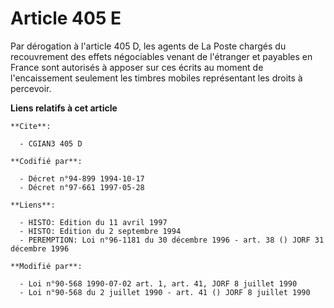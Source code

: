# Article 405 E

Par dérogation à l'article 405 D, les agents de La Poste chargés du recouvrement des effets négociables venant de l'étranger
et payables en France sont autorisés à apposer sur ces écrits  au moment de l'encaissement seulement  les timbres mobiles
représentant les droits à percevoir.

**Liens relatifs à cet article**

	**Cite**:

	  - CGIAN3 405 D

	**Codifié par**:

	  - Décret n°94-899 1994-10-17
	  - Décret n°97-661 1997-05-28

	**Liens**:

	  - HISTO: Edition du 11 avril 1997
	  - HISTO: Edition du 2 septembre 1994
	  - PEREMPTION: Loi n°96-1181 du 30 décembre 1996 - art. 38 () JORF 31 décembre 1996

	**Modifié par**:

	  - Loi n°90-568 1990-07-02 art. 1, art. 41, JORF 8 juillet 1990
	  - Loi n°90-568 du 2 juillet 1990 - art. 41 () JORF 8 juillet 1990
